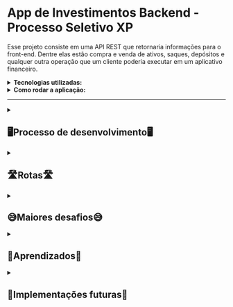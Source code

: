 # App de Investimentos Backend - Processo Seletivo XP

Esse projeto consiste em uma API REST que retornaria informações para o front-end. Dentre elas estão compra e venda de ativos, saques, depósitos
e qualquer outra operação que um cliente poderia executar em um aplicativo financeiro.

<details>
  <summary><strong>Tecnologias utilizadas:</strong></summary><br />
  <ul> 
    <li>Typescript</li>
    <li>Sequelize</li>
    <li>Express</li>
    <li>Docker</li>
    <li>Bcrypt</li>
    <li>Json Web Token</li>
    <li>Mocha</li>
    <li>Chai</li>
  </ul>
</details>

<details>
  <summary><strong>Como rodar a aplicação:</strong></summary><br />
 Como a aplicação utiliza um banco de dados local será necessário rodar um container Docker com uma imagem MySQL para conseguir realizar as requisições.
  <br>
 A API rodará na porta 3000 por padrão mas pode ser definida no .env como PORT.
  <br>
 Caso já tenha MySQL localmente na máquina, poderá utilizá-lo criando um .env passando os valores 
 para as seguintes variáveis: DB_USERNAME, DB_PASSWORD,  DB_HOST, DB_PORT.
 <br>
 <h3>⚠️Lembre-se de deixar as portas 3000 e 3306 vagas caso optar por não criar um arquivo .env⚠️ </h3>
 <br>
  <ul>
    <li>Primeiro rode <code>npm install</code> para instalar as dependências</li>
    <li>🚨Seguido de  <code>docker-compose up -d</code> para rodar o MySQL na porta 3306🚨</li> 
    <li><code>npm run db:reset</code> para criar o banco de dados</li>
    <li>E por útilmo  <code>npm start</code> para rodar a aplicação</li>
  </ul>
  🚨Esse passo pode ser pulado caso haja MySQL na sua máquina e você crie um arquivo .env com as variáveis citadas anteriormente🚨
</details>

<hr>

<details>
<summary><h2>🖥Processo de desenvolvimento🖥</h2></summary><br /> 
<ul>
  <li>O primeiro passo que foi tomado foi interpretar o desafio e elaborar como os dados seriam organizados de acordo com as informações que eram       pedidas. 
  Foram consideradas as entidades: Ativos, Clientes, Ordens e Transações. E foram estabelecidas relações entre elas visando alcançar a normalização
  das tabelas, tendo em consideração que um aplicativo de investimentos precisaria manter um histórico da atividade dos clientes e ao mesmo tempo ter uma
  boa performance em escalas maiores. Como esse projeto apresenta uma escala menor, a performance não foi o foco dessa organização.</li>
  <img alt="Diagrama do banco de dados" src="./images/Diagrama-DB.png"/>
  <br>
  <li>
    O próximo passo foi interpretar as rotas e os retornos esperados do desafio. Em alguns momentos houve um pouco de ambiguidade no que era pedido e por     isso foram tomadas algumas liberdades com relação às rotas. Em um caso real a comunicação com o cliente ou P.O. resolveria essa situação, facilitando     desenvolver a aplicação da forma mais próxima do desejado. 
  </li>
  <br>
  <li>
    O projeto foi feito utilizando a arquitetura MSC. Foi utilizado o Sequelize para a camada de Model, pois o plano era realizar testes localmente
    no MySQL e realizar um deploy utilizando Postgres. Esse ORM iria possibilitar a migração de banco de dados com mais facilidade.
    <br>
    A camada de controllers foi responsável por receber as requisições e passa-las para a camada de services, que aplica as regras de negócio e comunica     com a camada de models, que que interage com o banco de dados.
    <br>
    Essa arquitetura foi escolhida pois ela facilita a organização de arquivos e responsabilidades. Tornando a aplicação escalável e facilitando sua         manutenção.
  </li>
  <br>
  <li>
    Ao desenvolver a aplicação, foi necessário pensar quais requisições podem fugir das regras de negócio esperadas e tratar essas exceções. Para isso      foi utilizada a biblioteca <code>express-async-errors</code>, que facilitou o tratamento de exceções.
  </li>
  <br>
  <li>
    Após desenvolver a aplicação foram desenvolvidos testes de integração utilizando mocha e chai. Foram escolhidos testes de integração, pois o objetivo     era testar se a aplicação funcionava como um todo.
    <br>
    Os testes foram muito úteis pois durante o processo de criação de testes foram descobertos diversos bugs que tinham passado despercebidos.
  </li>
  <br>
  <li>
    O último passo foi criar uma GitHub Action que executasse os testes a cada push ou pull request para esse repositório. Essa etapa foi bem complicada     porque os testes eram de integração, então precisavam de um banco de dados para passar. Em bancos de dados remotos, tanto Postgres quanto MySQL, os       testes não passavam sempre, mas na minha máquina sim. 
    <br>
    Eu precisava de um ambiente que fosse compatível com as dependências que eu estava utilizando, por isso eu utilizei o Docker para criar um container    com MySQL e consegui rodar os testes no GitHub.
  </li>
  <br>
  <li>
    Foi tentado fazer deploy no Heroku, mas sem sucesso. O motivo não é certo ainda, mas é provável que seja um problema na conexão com o banco de dados, pois a aplicação roda localmente sem erros.
  </li>
</ul>
</details>

<details><summary><h2>🛣Rotas🛣</h2></summary><br />
  <details>
  <summary><strong>Rota GET /ativos</strong></summary><br />
    Essa rota retorna todos os ativos disponíveis na corretora. Valor é a sua cotação atual e QtdeAtivo é a quantidade disponível na corretora.
    <br>
    <img alt="Rota GET /ativos" src="./images/GET-ativos.png"/>
  </details>
  <details>
  <summary><strong>Rota GET /ativos/:CodAtivo</strong></summary><br />
     Essa rota retorna apenas o ativo com o CodAtivo selecionado. Valor é a sua cotação atual e QtdeAtivo é a quantidade disponível na corretora.
        <br>
     <img alt="Rota GET /ativos/:CodAtivo" src="./images/GET-ativos-:CodAtivo.png"/>
  </details>
  <details>
  <summary><strong>Rota GET /ativos/cliente/:CodCliente</strong></summary><br />
     Essa rota retorna todos ativos na carteira do cliente com o CodCliente selecionado. Valor é a sua cotação atual e QtdeAtivo é a quantidade desse ativo que o cliente possui em sua carteira.
    <br>
     <img alt="Rota GET /ativos/cliente/:CodCliente" src="./images/GET-ativos-cliente-:CodCliente.png"/>
     <br>
     ⚠️Essa rota foi feita desse jeito pois /ativos/:CodCliente conflitaria com a rota /ativos/:CodAtivo. Uma outra solução pensada foi usar query parameters, mas para evitar erros de digitação do endpoint, foi feita a rota /ativos/cliente/:CodCliente⚠️
  </details>
  <details>
  <summary><strong>Rota GET /conta/:CodCliente</strong></summary><br />
     Essa rota retorna os dados da conta com o CodCliente selecionado.
    <br>
    <img alt="Rota GET /conta/:CodCliente" src="./images/GET-conta-:CodCliente.png"/>
  </details>
  <details>
  <summary><strong>Rota GET /conta/:CodCliente/ordens</strong></summary><br />
     Essa rota retorna o histórico de ordens de compra e venda do cliente com o CodCliente selecionado. QtdeAtivo é 
    quantidade vendida ou comprada nessa ordem e o ValorDaOrdem é a cotação do ativo no momento em que a ordem foi executada
    (ou seja, é o valor de uma unidade do ativo).
    <br>
    <img alt="Rota GET /conta/:CodCliente/ordens" src="./images/GET-conta-:CodCliente-ordens.png"/>
  </details>
  <details>
  <summary><strong>Rota GET /conta/:CodCliente/transacoes</strong></summary><br />
     Essa rota retorna o histórico de transações do cliente com o CodCliente selecionado.
    <br>
    <img alt="Rota GET /conta/:CodCliente/transacoes" src="./images/GET-conta-:CodCliente-transacoes.png"/>
  </details>
  <details>
  <summary><strong>Rota POST /conta/saque</strong></summary><br />
     Essa rota envia uma requisição de saque para a conta do cliente selecionado. Ela requer um body no seguinte formato:
    <br>
    <code>
      {
    "CodCliente": 1,
    "Valor": 100
      }
    </code>
    <br>
    Será retornada a mensagem "Saque de R${Valor} feito com sucesso" caso a requisição tenha sido válida, ou uma mensagem de erro caso seja inválida
    ou não siga uma das regras de negócio.
  </details>
  <details>
  <summary><strong>Rota POST /conta/deposito</strong></summary><br />
     Essa rota envia uma requisição de depósito para a conta do cliente selecionado. Ela requer um body no seguinte formato:
    <br>
    <code>
      {
    "CodCliente": 1,
    "Valor": 100
      }
    </code>
    <br>
    Será retornada a mensagem "Depósito de R${Valor} feito com sucesso" caso a requisição tenha sido válida, ou uma mensagem de erro caso seja inválida
    ou não siga uma das regras de negócio.
  </details>
  <details>
  <summary><strong>Rota POST /investimentos/comprar</strong></summary><br />
    Essa rota envia uma requisição de compra de ativos para a conta do cliente selecionado. Ela requer um body no seguinte formato:
    <br>
    <code>
      {
      "CodCliente": 1,
      "CodAtivo": 1,
      "QtdeAtivo": 10
      }
    </code>
    <br>
    Será retornada a mensagem "Ordem de compra executada com sucesso" caso a requisição tenha sido válida, ou uma mensagem de erro caso seja inválida
    ou não siga uma das regras de negócio.
  </details>
  <details>
  <summary><strong>Rota POST /investimentos/vender</strong></summary><br />
     Essa rota envia uma requisição de venda de ativos para a conta do cliente selecionado. Ela requer um body no seguinte formato:
    <br>
    <code>
      {
      "CodCliente": 1,
      "CodAtivo": 1,
      "QtdeAtivo": 10
      }
    </code>
    <br>
    Será retornada a mensagem "Ordem de venda executada com sucesso" caso a requisição tenha sido válida, ou uma mensagem de erro caso seja inválida
    ou não siga uma das regras de negócio.
  </details>
  <details>
  <summary><strong>Rota POST /cadastro</strong></summary><br />
    Essa rota envia uma requisição para cadastrar uma conta nova. Ela requer um body no seguinte formato:
    <br>
    <code>
      {
        "Email": "test@email.com",
        "Senha": "abcdef"
      }
    </code>
    <br>
    Será retornado um token de validação que expirará em 15 minutos caso a requisição tenha sido válida, ou uma mensagem de erro caso seja inválida
    ou não siga uma das regras de negócio.
     <hr>
    ⚠️O token seria utilizado para proteger algumas rotas, mas não houve tempo para implementa-lo corretamente⚠️
  </details>
  <details>
  <summary><strong>Rota POST /login</strong></summary><br />
     Essa rota envia uma requisição para fazer login em uma conta existente. Ela requer um body no seguinte formato:
    <br>
    <code>
      {
        "Email": "silviosantos@email.com",
        "Senha": "abcdef"
      }
    </code>
    <br>
    Será retornado um token de validação que expirará em 15 minutos caso a requisição tenha sido válida, ou uma mensagem de erro caso seja inválida
    ou não siga uma das regras de negócio.
    <hr>
    ⚠️O token seria utilizado para proteger algumas rotas, mas não houve tempo para implementa-lo corretamente⚠️
    <br>
    ⚠️As senhas dos clientes já criados estão criptografadas no banco de dados, mas todas elas são "abcdef"⚠️
  </details>
</details>

<details>
<summary><h2>😅Maiores desafios😅</h2></summary><br /> 
  <ul>
    <li>
      Preparar o ambiente para fazer deploy de uma aplicação que depende de banco de dados ( não consegui realizar 🙁 )
    </li>
    <li>
      Realizar a aplicação com qualidade e escalabilidade, implementando ideias além dos requisitos, mas dentro do prazo de entrega
    </li>
    <li>
      Pensar no maior número de exceções possíveis para serem tratadas (testes ajudaram muito nisso)
    </li>
  </ul>
</details>

<details>
<summary><h2>🧐Aprendizados🧐</h2></summary><br /> 
  <ul>
    <li>
      Aprendi a utilizar a biblioteca Bcrypt para encriptografar senhas
    </li>
    <li>
      Aprendi a importância de testes automatizados para apontar erros que não aparecem localmente
    </li>
    <li>
      Aprendi a importância de padronizar o ambiente de desenvolvimento, tanto para realizar testes quanto para fazer deploy
    </li>
  </ul>
</details>

<details>
<summary><h2>🤔Implementações futuras🤔</h2></summary><br /> 
  <ul>
    <li>
      Implementar autenticação em diversas rotas. (isso permitiria remover o CodCliente de várias requisições).
    </li>
    <li>
      Implementar rotas para alteração de dados. Ex: email e senha do cliente.
    </li>
    <li>
      Mudar algumas chaves na tabela e nos bodies para evitar ambiguidade. Ex: QtdeAtivo, Valor.
    </li>
    <li>
      Realizar o deploy da aplicação.
    </li>
    <li>
      Melhorar a documentação da aplicação. Ex: Deixar explícito cada regra de negócios, utilizar o Swagger para documentar os endpoints.
    </li>
  </ul>
</details>







